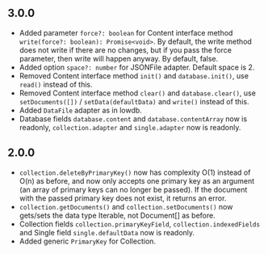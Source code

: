 ## 3.0.0

- Added parameter `force?: boolean` for Content interface method
  `write(force?: boolean): Promise<void>`. By default, the write method does not
  write if there are no changes, but if you pass the force parameter, then write
  will happen anyway. By default, false.
- Added option `space?: number` for JSONFile adapter. Default space is 2.
- Removed Content interface method `init()` and `database.init()`, use `read()`
  instead of this.
- Removed Content interface method `clear()` and `database.clear()`, use
  `setDocuments([])` / `setData(defaultData)` and `write()` instead of this.
- Added `DataFile` adapter as in lowdb.
- Database fields `database.content` and `database.contentArray` now is
  readonly, `collection.adapter` and `single.adapter` now is readonly.

## 2.0.0

- `collection.deleteByPrimaryKey()` now has complexity O(1) instead of O(n) as
  before, and now only accepts one primary key as an argument (an array of
  primary keys can no longer be passed). If the document with the passed primary
  key does not exist, it returns an error.
- `collection.getDocuments()` and `collection.setDocuments()` now gets/sets the
  data type Iterable<Document>, not Document[] as before.
- Collection fields `collection.primaryKeyField`, `collection.indexedFields` and
  Single field `single.defaultData` now is readonly.
- Added generic `PrimaryKey` for Collection.
